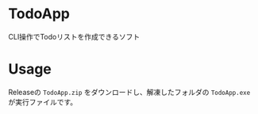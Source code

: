 
# TodoApp

CLI操作でTodoリストを作成できるソフト

# Usage

Releaseの `TodoApp.zip` をダウンロードし、解凍したフォルダの `TodoApp.exe` が実行ファイルです。
